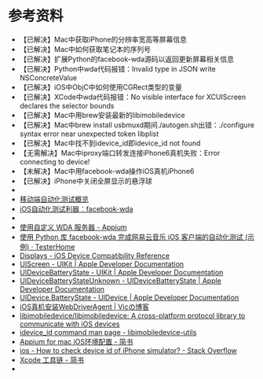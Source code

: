 # 参考资料

* 【已解决】Mac中获取iPhone的分辨率宽高等屏幕信息
* 【已解决】Mac中如何获取笔记本的序列号
* 【已解决】扩展Python的facebook-wda源码以返回更新屏幕相关信息
* 【已解决】Python中wda代码报错：Invalid type in JSON write NSConcreteValue
* 【已解决】iOS中ObjC中如何使用CGRect类型的变量
* 【已解决】XCode中wda代码报错：No visible interface for XCUIScreen declares the selector bounds
* 【已解决】Mac中用brew安装最新的libimobiledevice
* 【已解决】Mac中brew install usbmuxd期间./autogen.sh出错：./configure  syntax error near unexpected token libplist
* 【已解决】Mac中找不到idevice_id即idevice_id not found
* 【无需解决】Mac中iproxy端口转发连接iPhone6真机失败：Error connecting to device!
* 【未解决】Mac中用facebook-wda操作iOS真机iPhone6
* 【已解决】iPhone中关闭全屏显示的悬浮球
* 
* [移动端自动化测试概览](https://book.crifan.com/books/mobile_automation_overview/website/)
* [iOS自动化测试利器：facebook-wda](https://book.crifan.com/books/ios_automation_facebook_wda/website/)
* 
* [使用自定义 WDA 服务器 - Appium](http://appium.io/docs/cn/advanced-concepts/wda-custom-server/)
* [使用 Python 库 facebook-wda 完成网易云音乐 iOS 客户端的自动化测试 (示例) · TesterHome](https://testerhome.com/topics/9854)
* [Displays - iOS Device Compatibility Reference](https://developer.apple.com/library/archive/documentation/DeviceInformation/Reference/iOSDeviceCompatibility/Displays/Displays.html)
* [UIScreen - UIKit | Apple Developer Documentation](https://developer.apple.com/documentation/uikit/uiscreen)
* [UIDeviceBatteryState - UIKit | Apple Developer Documentation](https://developer.apple.com/documentation/uikit/uidevicebatterystate?language=objc)
* [UIDeviceBatteryStateUnknown - UIDeviceBatteryState | Apple Developer Documentation](https://developer.apple.com/documentation/uikit/uidevicebatterystate/uidevicebatterystateunknown?language=objc)
* [UIDevice.BatteryState - UIDevice | Apple Developer Documentation](https://developer.apple.com/documentation/uikit/uidevice/batterystate)
* [iOS真机安装WebDriverAgent | Vicの博客](https://vic.kim/2019/08/22/iOS真机安装WebDriverAgent/)
* [libimobiledevice/libimobiledevice: A cross-platform protocol library to communicate with iOS devices](https://github.com/libimobiledevice/libimobiledevice)
* [idevice_id command man page - libimobiledevice-utils](https://www.mankier.com/1/idevice_id)
* [Appium for mac iOS环境配置 - 简书](https://www.jianshu.com/p/dfe19aab86f2)
* [ios - How to check device id of iPhone simulator? - Stack Overflow](https://stackoverflow.com/questions/6952279/how-to-check-device-id-of-iphone-simulator)
* [Xcode 工具链 - 简书](https://www.jianshu.com/p/2a351587f0ef)
* 